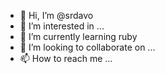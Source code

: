- 👋 Hi, I’m @srdavo
- 👀 I’m interested in ...
- 🌱 I’m currently learning ruby
- 💞️ I’m looking to collaborate on ...
- 📫 How to reach me ...

<!---
srdavo/srdavo is a ✨ special ✨ repository because its `README.md` (this file) appears on your GitHub profile.
You can click the Preview link to take a look at your changes.
--->
